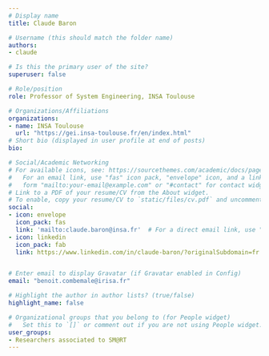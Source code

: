 ```yaml
---
# Display name
title: Claude Baron

# Username (this should match the folder name)
authors:
- claude

# Is this the primary user of the site?
superuser: false

# Role/position
role: Professor of System Engineering, INSA Toulouse

# Organizations/Affiliations
organizations:
- name: INSA Toulouse
  url: "https://gei.insa-toulouse.fr/en/index.html"
# Short bio (displayed in user profile at end of posts)
bio: 

# Social/Academic Networking
# For available icons, see: https://sourcethemes.com/academic/docs/page-builder/#icons
#   For an email link, use "fas" icon pack, "envelope" icon, and a link in the
#   form "mailto:your-email@example.com" or "#contact" for contact widget.
# Link to a PDF of your resume/CV from the About widget.
# To enable, copy your resume/CV to `static/files/cv.pdf` and uncomment the lines below.
social:
- icon: envelope
  icon_pack: fas
  link: 'mailto:claude.baron@insa.fr'  # For a direct email link, use "mailto:test@example.org".
- icon: linkedin
  icon_pack: fab
  link: https://www.linkedin.com/in/claude-baron/?originalSubdomain=fr


# Enter email to display Gravatar (if Gravatar enabled in Config)
email: "benoit.combemale@irisa.fr"

# Highlight the author in author lists? (true/false)
highlight_name: false

# Organizational groups that you belong to (for People widget)
#   Set this to `[]` or comment out if you are not using People widget.
user_groups:
- Researchers associated to SM@RT
---
```

